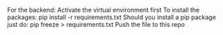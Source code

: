 For the backend:
Activate the virtual environment first
To install the packages: pip install -r requirements.txt
Should you install a pip package just do: pip freeze > requirements.txt
Push the file to this repo